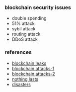### blockchain security issues
   * double spending
   * 51% attack
   * sybil attack
   * routing attack
   * DDoS attack

###  references
   - [blockchain leaks](https://www.quora.com/Can-blockchain-technology-be-hacked)
   - [blockchain attacks-1](https://captainaltcoin.com/blockchain-hacks/)
   - [blockchain attacks-2](https://coincentral.com/blockchain-hacks/)
   - [nothing lasts](https://www.technologyreview.com/s/612974/once-hailed-as-unhackable-blockchains-are-now-getting-hacked/)
   - [disasters](https://www.coindesk.com/hacks-scams-attacks-blockchains-biggest-2017-disasters)
